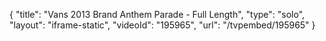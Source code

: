 {
    "title": "Vans 2013 Brand Anthem Parade - Full Length",
    "type": "solo",
    "layout": "iframe-static",
    "videoId": "195965",
    "url": "\/tvpembed\/195965"
}